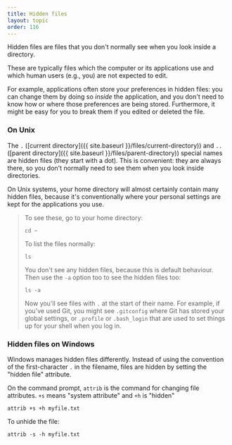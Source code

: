 ```yaml
---
title: Hidden files
layout: topic
order: 116
---
```


Hidden files are files that you don't normally see when you look inside a
directory.

These are typically files which the computer or its applications use and which
human users (e.g., you) are not expected to edit.

For example, applications often store your preferences in hidden files: you can
change them by doing so _inside_ the application, and you don't need to know
how or where those preferences are being stored. Furthermore, it might be easy
for you to break them if you edited or deleted the file.

### On Unix

The `.` ([current directory]({{ site.baseurl }}/files/current-directory)) and
`..` ([parent directory]({{ site.baseurl }}/files/parent-directory)) special
names are hidden files (they start with a dot). This is convenient: they are
always there, so you don't normally need to see them when you look inside
directories.

On Unix systems, your home directory will almost certainly contain many hidden
files, because it's conventionally where your personal settings are kept for
the applications you use.

> To see these, go to your home directory:
>
>     cd ~
>
> To list the files normally:
>
>     ls
>
> You don't see any hidden files, because this is default behaviour.
> Then use the `-a` option too to see the hidden files too:
>
>     ls -a
>
> Now you'll see files with `.` at the start of their name. For example, if
> you've used Git, you might see `.gitconfig` where Git has stored your
> global settings, or `.profile` or `.bash_login` that are used to set things
> up for your shell when you log in.

### Hidden files on Windows

Windows manages hidden files differently. Instead of using the convention of
the first-character `.` in the filename, files are hidden by setting the
"hidden file" attribute.

On the command prompt, `attrib` is the command for changing file attributes.
`+s` means "system attribute" and `+h` is "hidden"

    attrib +s +h myfile.txt

To unhide the file:

    attrib -s -h myfile.txt



